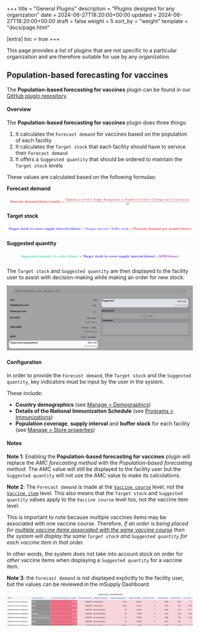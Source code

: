 +++
title = "General Plugins"
description = "Plugins designed for any organization"
date = 2024-06-27T18:20:00+00:00
updated = 2024-06-27T18:20:00+00:00
draft = false
weight = 5
sort_by = "weight"
template = "docs/page.html"

[extra]
toc = true
+++


This page provides a list of plugins that are not specific to a particular organization and are therefore suitable for use by any organization. 


## Population-based forecasting for vaccines

<div class="tip">
The <b>Population-based forecasting for vaccines</b> plugin can be found in our <a href="https://github.com/msupply-foundation/open-msupply-forecasting-plugins" target="_blank">GitHub plugin repository</a>.
</div>

#### Overview 
The **Population-based forecasting for vaccines** plugin does three things: 

1. It calculates the `Forecast demand` for vaccines based on the population of each facility
2. It calculates the `Target stock` that each facility should have to service their `Forecast demand`
3. It offers a `Suggested quantity` that should be ordered to maintain the `Target stock` levels

These values are calculated based on the following formulas: 

**Forecast demand**

![](images/forecast_demand.png)

**Target stock**

![](images/target_stock.png)

**Suggested quantity**

![](images/suggested_quantity.png)

The `Target stock` and `Suggested quantity` are then displayed to the facility user to assist with decision-making while making an order for new stock: 

![](images/io_pop_forecast.png)

#### Configuration

In order to provide the `Forecast demand`, the `Target stock` and the `Suggested quantity`, key indicators must be input by the user in the system. 

These include:

- **Country demographics** (see [Manage > Demographics](/docs/manage/demographics))
- **Details of the National Immunization Schedule** (see [Programs > Immunizations](/docs/programs/immunisations/))
- **Population coverage**, **supply interval** and **buffer stock** for each facility (see  [Manage > Store properties](/docs/manage/facilities/#editing-your-store-properties))

#### Notes

**Note 1**: Enabling the **Population-based forecasting for vaccines** plugin will replace the *AMC forecasting method* with the *Population-based forecasting method*. The AMC value will still be displayed to the facility user but the `Suggested quantity` will not use the AMC value to make  its calculations. 

**Note 2**: The `Forecast demand` is made at the [`Vaccine course`](/docs/programs/immunisations/#vaccine-courses) level, not the [`Vaccine item`](/docs/catalogue/items/) level. This also means that the `Target stock` and `Suggested quantity` values apply to the `Vaccine course` level too, not the vaccine item level.

This is important to note because multiple vaccines items may be associated with one vaccine course. Therefore, <i>if an order is being placed for <u>multiple vaccine items associated with the same vaccine course</u> then the system will display the same  `Target stock` and `Suggested quantity` for each vaccine item in that order.</i>

In other words, the system does not take into account stock on order for *other* vaccine items when displaying a `Suggested quantity` for a vaccine item. 

**Note 3**: the `Forecast demand` is not displayed explicitly to the facility user, but the values can be reviewed in the mSupply Dashboard

![](images/forecast_demand_grafana.png)

